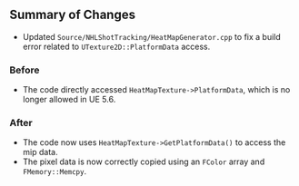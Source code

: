 ## Summary of Changes

- Updated `Source/NHLShotTracking/HeatMapGenerator.cpp` to fix a build error related to `UTexture2D::PlatformData` access.

### Before
- The code directly accessed `HeatMapTexture->PlatformData`, which is no longer allowed in UE 5.6.

### After
- The code now uses `HeatMapTexture->GetPlatformData()` to access the mip data.
- The pixel data is now correctly copied using an `FColor` array and `FMemory::Memcpy`.